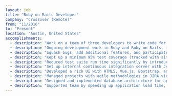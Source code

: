 ```yaml
---
layout: job
title: "Ruby on Rails Developer"
company: "Crossover (Remote)"
from: "11/2016"
to: "Present"
location: "Austin, United States"
accomplishments:
  - description: "Work on a team of three developers to write code for a vacation rental software."
  - description: "Ongoing development work in Ruby and Ruby on Rails, includes backend and frontend, unit tests using RSpec, Capybara, and Jasmine."
  - description: "Squash bugs, add additional features, and participate in code reviews"
  - description: "Kept up a minimum 95% test coverage (tracked with simplecov) by writing tests with RSpec and Capybara"
  - description: "Reduced test suite run time significantly by introducing zeus and parallel_test gem"
  - description: "Set up internal continuous integration server with Jenkins CI"
  - description: "Developed a rich UI with HTML5, Vue.js, Bootstrap, and Sass."
  - description: "Managed projects with agile methodologies in JIRA via user stories and customer issues."
  - description: "Designed and implemented database architecture for applications using various databases (MongoDB, MySQL, and Postgres)."
  - description: "Supported team by speeding up application load time, fixing broken unit tests, and providing advice on architecture/object oriented programming."
---
```

